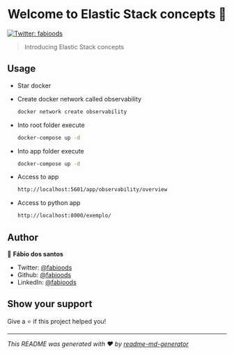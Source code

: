 <h1 align="center">Welcome to Elastic Stack concepts 👋</h1>
<p>
  <a href="https://twitter.com/fabioods" target="_blank">
    <img alt="Twitter: fabioods" src="https://img.shields.io/twitter/follow/fabioods.svg?style=social" />
  </a>
</p>

> Introducing Elastic Stack concepts

## Usage

- Star docker

- Create docker network called observability

  ```sh
  docker network create observability
  ```

- Into root folder execute

  ```sh
  docker-compose up -d
  ```

- Into app folder execute

  ```sh
  docker-compose up -d
  ```

- Access to app

  ```sh
  http://localhost:5601/app/observability/overview
  ```

- Access to python app

  ```sh
  http://localhost:8000/exemplo/
  ```

## Author

👤 **Fábio dos santos**

- Twitter: [@fabioods](https://twitter.com/fabioods)
- Github: [@fabioods](https://github.com/fabioods)
- LinkedIn: [@fabioods](https://linkedin.com/in/fabioods)

## Show your support

Give a ⭐️ if this project helped you!

---

_This README was generated with ❤️ by [readme-md-generator](https://github.com/kefranabg/readme-md-generator)_
